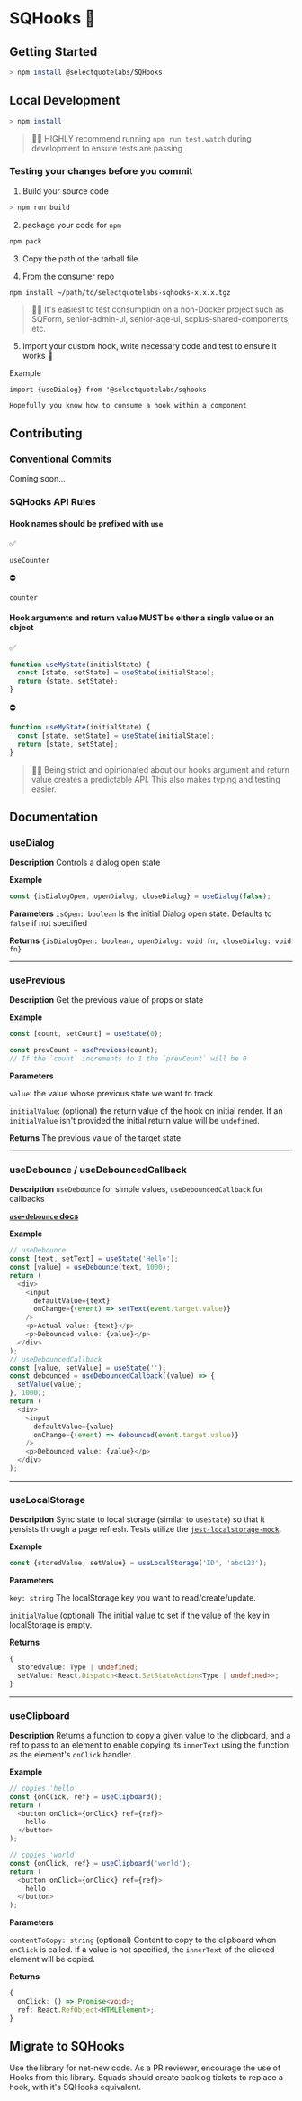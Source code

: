 # SQHooks 🎣

## Getting Started

```bash
> npm install @selectquotelabs/SQHooks
```

## Local Development

```bash
> npm install
```

> 🧙‍♂️ HIGHLY recommend running `npm run test.watch` during development to ensure tests are passing

### Testing your changes before you commit

1. Build your source code

```bash
> npm run build
```

2. package your code for `npm`

```bash
npm pack
```

3. Copy the path of the tarball file

4. From the consumer repo

```bash
npm install ~/path/to/selectquotelabs-sqhooks-x.x.x.tgz
```

> 🧙‍♂️ It's easiest to test consumption on a non-Docker project such as SQForm, senior-admin-ui, senior-aqe-ui, scplus-shared-components, etc.

5. Import your custom hook, write necessary code and test to ensure it works 🚀

Example

```javscript
import {useDialog} from '@selectquotelabs/sqhooks

Hopefully you know how to consume a hook within a component
```

## Contributing

### Conventional Commits

Coming soon...

### SQHooks API Rules

#### Hook names should be prefixed with `use`

✅

`useCounter`

⛔️

`counter`

#### Hook arguments and return value MUST be either a single value or an object

✅

```javascript
function useMyState(initialState) {
  const [state, setState] = useState(initialState);
  return {state, setState};
}
```

⛔️

```javascript
function useMyState(initialState) {
  const [state, setState] = useState(initialState);
  return [state, setState];
}
```

> 🧙‍♂️ Being strict and opinionated about our hooks argument and return value creates a predictable API. This also makes typing and testing easier.

## Documentation

### useDialog

**Description** Controls a dialog open state

**Example**

```javascript
const {isDialogOpen, openDialog, closeDialog} = useDialog(false);
```

**Parameters**
`isOpen: boolean` Is the initial Dialog open state. Defaults to `false` if not specified

**Returns** `{isDialogOpen: boolean, openDialog: void fn, closeDialog: void fn}`

---

### usePrevious

**Description** Get the previous value of props or state

**Example**

```javascript
const [count, setCount] = useState(0);

const prevCount = usePrevious(count);
// If the `count` increments to 1 the `prevCount` will be 0
```

**Parameters**

`value`: the value whose previous state we want to track

`initialValue`: (optional) the return value of the hook on initial render. If an `initialValue` isn't provided the initial return value will be `undefined`.

**Returns** The previous value of the target state

---

### useDebounce / useDebouncedCallback

**Description** `useDebounce` for simple values, `useDebouncedCallback` for callbacks

**[`use-debounce` docs](https://github.com/xnimorz/use-debounce#readme)**

**Example**

```javascript
// useDebounce
const [text, setText] = useState('Hello');
const [value] = useDebounce(text, 1000);
return (
  <div>
    <input
      defaultValue={text}
      onChange={(event) => setText(event.target.value)}
    />
    <p>Actual value: {text}</p>
    <p>Debounced value: {value}</p>
  </div>
);
// useDebouncedCallback
const [value, setValue] = useState('');
const debounced = useDebouncedCallback((value) => {
  setValue(value);
}, 1000);
return (
  <div>
    <input
      defaultValue={value}
      onChange={(event) => debounced(event.target.value)}
    />
    <p>Debounced value: {value}</p>
  </div>
);
```

---

### useLocalStorage

**Description** Sync state to local storage (similar to `useState`) so that it persists through a page refresh. Tests utilize the [`jest-localstorage-mock`](https://www.npmjs.com/package/jest-localstorage-mock).

**Example**

```javascript
const {storedValue, setValue} = useLocalStorage('ID', 'abc123');
```

**Parameters**

`key: string` The localStorage key you want to read/create/update.

`initialValue` (optional) The initial value to set if the value of the key in localStorage is empty.

**Returns**

```typescript
{
  storedValue: Type | undefined;
  setValue: React.Dispatch<React.SetStateAction<Type | undefined>>;
}
```

---

### useClipboard

**Description** Returns a function to copy a given value to the clipboard, and a ref to pass to an element to enable copying its `innerText` using the function as the element's `onClick` handler.

**Example**

```javascript
// copies 'hello'
const {onClick, ref} = useClipboard();
return (
  <button onClick={onClick} ref={ref}>
    hello
  </button>
);

// copies 'world'
const {onClick, ref} = useClipboard('world');
return (
  <button onClick={onClick} ref={ref}>
    hello
  </button>
);
```

**Parameters**

`contentToCopy: string` (optional) Content to copy to the clipboard when `onClick` is called. If a value is not specified, the `innerText` of the clicked element will be copied.

**Returns**

```typescript
{
  onClick: () => Promise<void>;
  ref: React.RefObject<HTMLElement>;
}
```

## Migrate to SQHooks

Use the library for net-new code. As a PR reviewer, encourage the use of Hooks from this library. Squads should create backlog tickets to replace a hook, with it's SQHooks equivalent.
